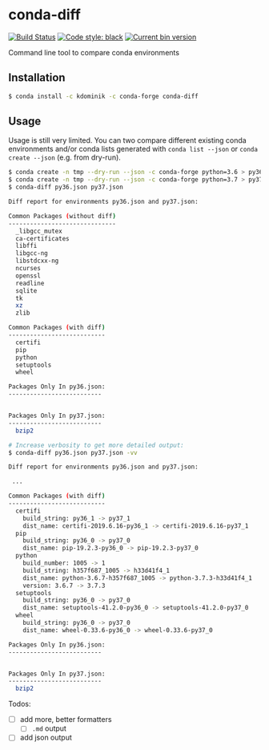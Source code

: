 # conda-diff

[![Build Status](https://travis-ci.org/k-dominik/conda-diff.svg?branch=master)](https://travis-ci.org/k-dominik/conda-diff)
[![Code style: black](https://img.shields.io/badge/code%20style-black-000000.svg)](https://github.com/psf/black)
[![Current bin version](https://anaconda.org/kdominik/conda_diff/badges/version.svg)](https://anaconda.org/kdominik/conda_diff)

Command line tool to compare conda environments

## Installation

```bash
$ conda install -c kdominik -c conda-forge conda-diff
```

## Usage

Usage is still very limited. You can two compare different existing conda environments and/or conda lists generated with `conda list --json` or `conda create --json` (e.g. from dry-run).

```bash
$ conda create -n tmp --dry-run --json -c conda-forge python=3.6 > py36.json
$ conda create -n tmp --dry-run --json -c conda-forge python=3.7 > py37.json
$ conda-diff py36.json py37.json

Diff report for environments py36.json and py37.json:

Common Packages (without diff)
------------------------------
  _libgcc_mutex
  ca-certificates
  libffi
  libgcc-ng
  libstdcxx-ng
  ncurses
  openssl
  readline
  sqlite
  tk
  xz
  zlib

Common Packages (with diff)
---------------------------
  certifi
  pip
  python
  setuptools
  wheel

Packages Only In py36.json:
--------------------------


Packages Only In py37.json:
--------------------------
  bzip2

# Increase verbosity to get more detailed output:
$ conda-diff py36.json py37.json -vv

Diff report for environments py36.json and py37.json:

 ...

Common Packages (with diff)
---------------------------
  certifi
    build_string: py36_1 -> py37_1
    dist_name: certifi-2019.6.16-py36_1 -> certifi-2019.6.16-py37_1
  pip
    build_string: py36_0 -> py37_0
    dist_name: pip-19.2.3-py36_0 -> pip-19.2.3-py37_0
  python
    build_number: 1005 -> 1
    build_string: h357f687_1005 -> h33d41f4_1
    dist_name: python-3.6.7-h357f687_1005 -> python-3.7.3-h33d41f4_1
    version: 3.6.7 -> 3.7.3
  setuptools
    build_string: py36_0 -> py37_0
    dist_name: setuptools-41.2.0-py36_0 -> setuptools-41.2.0-py37_0
  wheel
    build_string: py36_0 -> py37_0
    dist_name: wheel-0.33.6-py36_0 -> wheel-0.33.6-py37_0

Packages Only In py36.json:
--------------------------


Packages Only In py37.json:
--------------------------
  bzip2

```

Todos:

- [ ] add more, better formatters
  - [ ] `.md` output
- [ ] add json output
